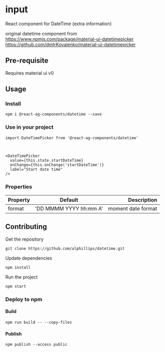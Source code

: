 # input

React component for DateTime (extra information)

original datetime component from
https://www.npmjs.com/package/material-ui-datetimepicker
https://github.com/dmtrKovalenko/material-ui-datetimepicker

## Pre-requisite
Requires material ui v0

## Usage

### Install
```
npm i @react-ag-components/datetime --save
```
### Use in your project
```
import DateTimePicker from '@react-ag-components/datetime'
```

```


<DateTimePicker
  value={this.state.startDateTime}
  onChange={this.onChange('startDateTime')}
  label="Start date time"
/>
```

### Properties

| Property    | Default       | Description                                |
| --------    |:-------------:|-------------------------------------------:|
| format        |     'DD MMMM YYYY hh:mm A'            |                 moment date format                        |


## Contributing

Get the repository
```
git clone https://github.com/alphillips/datetime.git
```

Update dependencies
```
npm install
```

Run the project
```
npm start
```

### Deploy to npm
#### Build
`npm run build -- --copy-files`

#### Publish
`npm publish --access public`
